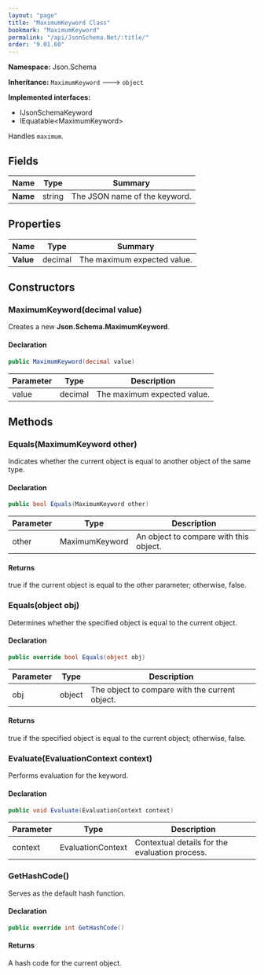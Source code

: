```yaml
---
layout: "page"
title: "MaximumKeyword Class"
bookmark: "MaximumKeyword"
permalink: "/api/JsonSchema.Net/:title/"
order: "9.01.60"
---
```

**Namespace:** Json.Schema

**Inheritance:**
`MaximumKeyword`
 🡒 
`object`

**Implemented interfaces:**

- IJsonSchemaKeyword
- IEquatable\<MaximumKeyword\>

Handles `maximum`.

## Fields

| Name | Type | Summary |
|---|---|---|
| **Name** | string | The JSON name of the keyword. |
## Properties

| Name | Type | Summary |
|---|---|---|
| **Value** | decimal | The maximum expected value. |
## Constructors

### MaximumKeyword(decimal value)

Creates a new **Json.Schema.MaximumKeyword**.

#### Declaration

```c#
public MaximumKeyword(decimal value)
```
| Parameter | Type | Description |
|---|---|---|
| value | decimal | The maximum expected value. |

## Methods

### Equals(MaximumKeyword other)

Indicates whether the current object is equal to another object of the same type.

#### Declaration

```c#
public bool Equals(MaximumKeyword other)
```
| Parameter | Type | Description |
|---|---|---|
| other | MaximumKeyword | An object to compare with this object. |

#### Returns

true if the current object is equal to the <paramref name="other">other</paramref> parameter; otherwise, false.

### Equals(object obj)

Determines whether the specified object is equal to the current object.

#### Declaration

```c#
public override bool Equals(object obj)
```
| Parameter | Type | Description |
|---|---|---|
| obj | object | The object to compare with the current object. |

#### Returns

true if the specified object  is equal to the current object; otherwise, false.

### Evaluate(EvaluationContext context)

Performs evaluation for the keyword.

#### Declaration

```c#
public void Evaluate(EvaluationContext context)
```
| Parameter | Type | Description |
|---|---|---|
| context | EvaluationContext | Contextual details for the evaluation process. |

### GetHashCode()

Serves as the default hash function.

#### Declaration

```c#
public override int GetHashCode()
```

#### Returns

A hash code for the current object.

